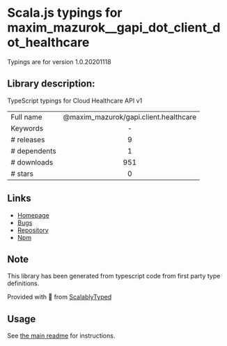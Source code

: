 
# Scala.js typings for maxim_mazurok__gapi_dot_client_dot_healthcare

Typings are for version 1.0.20201118

## Library description:
TypeScript typings for Cloud Healthcare API v1

|                    |                 |
| ------------------ | :-------------: |
| Full name          | @maxim_mazurok/gapi.client.healthcare |
| Keywords           | - |
| # releases         | 9 |
| # dependents       | 1 |
| # downloads        | 951 |
| # stars            | 0 |

## Links
- [Homepage](https://github.com/Maxim-Mazurok/google-api-typings-generator#readme)
- [Bugs](https://github.com/Maxim-Mazurok/google-api-typings-generator/issues)
- [Repository](https://github.com/Maxim-Mazurok/google-api-typings-generator)
- [Npm](https://www.npmjs.com/package/%40maxim_mazurok%2Fgapi.client.healthcare)
    


## Note
This library has been generated from typescript code from first party type definitions.

Provided with :purple_heart: from [ScalablyTyped](https://github.com/oyvindberg/ScalablyTyped)

## Usage
See [the main readme](../../readme.md) for instructions.


